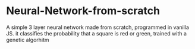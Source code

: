 # Neural-Network-from-scratch
A simple 3 layer neural network made from scratch, programmed in vanilla JS. it classifies the probability that a square is red or green, trained with a genetic algorhitm 
